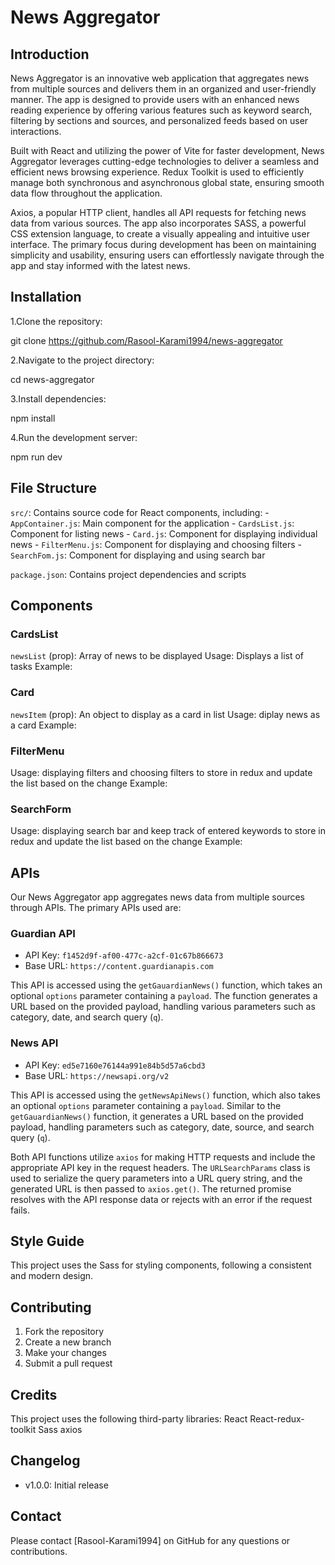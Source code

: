 
# News Aggregator

## Introduction

News Aggregator is an innovative web application that aggregates news from multiple sources and delivers them in an organized and user-friendly manner. The app is designed to provide users with an enhanced news reading experience by offering various features such as keyword search, filtering by sections and sources, and personalized feeds based on user interactions. 

Built with React and utilizing the power of Vite for faster development, News Aggregator leverages cutting-edge technologies to deliver a seamless and efficient news browsing experience. Redux Toolkit is used to efficiently manage both synchronous and asynchronous global state, ensuring smooth data flow throughout the application. 

Axios, a popular HTTP client, handles all API requests for fetching news data from various sources. The app also incorporates SASS, a powerful CSS extension language, to create a visually appealing and intuitive user interface. The primary focus during development has been on maintaining simplicity and usability, ensuring users can effortlessly navigate through the app and stay informed with the latest news.

## Installation

1.Clone the repository:

git clone https://github.com/Rasool-Karami1994/news-aggregator


2.Navigate to the project directory:

cd news-aggregator


3.Install dependencies:

npm install


4.Run the development server:

npm run dev


## File Structure

 `src/`: Contains source code for React components, including:
    - `AppContainer.js`: Main component for the application
    - `CardsList.js`: Component for listing news 
    - `Card.js`: Component for displaying individual news
    - `FilterMenu.js`: Component for displaying and choosing filters
    - `SearchFom.js`: Component for displaying and using search bar

 `package.json`: Contains project dependencies and scripts



## Components


### CardsList

 `newsList` (prop): Array of news to be displayed
 Usage: Displays a list of tasks
 Example:
<CardsList data={newsList}  />

### Card

 `newsItem` (prop): An object to display as a card in list
 Usage: diplay news as a card
 Example:
<Card data={newsItem} />

### FilterMenu
 Usage: displaying filters and choosing filters to store in redux and update the list based on the change 
 Example:
<FilterMenu/>

### SearchForm
 Usage: displaying search bar and keep track of entered keywords to store in redux and update the list based on the change 
 Example:
<SearchForm/>



## APIs

Our News Aggregator app aggregates news data from multiple sources through APIs. The primary APIs used are:

### Guardian API

- API Key: `f1452d9f-af00-477c-a2cf-01c67b866673`
- Base URL: `https://content.guardianapis.com`

This API is accessed using the `getGauardianNews()` function, which takes an optional `options` parameter containing a `payload`. The function generates a URL based on the provided payload, handling various parameters such as category, date, and search query (`q`). 



### News API

- API Key: `ed5e7160e76144a991e84b5d57a6cbd3`
- Base URL: `https://newsapi.org/v2`

This API is accessed using the `getNewsApiNews()` function, which also takes an optional `options` parameter containing a `payload`. Similar to the `getGauardianNews()` function, it generates a URL based on the provided payload, handling parameters such as category, date, source, and search query (`q`).


Both API functions utilize `axios` for making HTTP requests and include the appropriate API key in the request headers. The `URLSearchParams` class is used to serialize the query parameters into a URL query string, and the generated URL is then passed to `axios.get()`. The returned promise resolves with the API response data or rejects with an error if the request fails.




## Style Guide

This project uses the Sass for styling components, following a consistent and modern design.



## Contributing

1. Fork the repository
2. Create a new branch
3. Make your changes
4. Submit a pull request


## Credits

This project uses the following third-party libraries:
 React
 React-redux-toolkit
 Sass
 axios

## Changelog

- v1.0.0: Initial release

## Contact

Please contact [Rasool-Karami1994] on GitHub for any questions or contributions.
